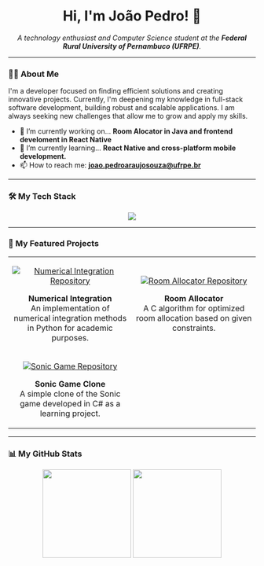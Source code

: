 <h1 align="center">Hi, I'm João Pedro! 👋</h1>
<p align="center">
  <em>A technology enthusiast and Computer Science student at the <strong>Federal Rural University of Pernambuco (UFRPE)</strong>.</em>
</p>

---

### 👨‍💻 About Me

<p>
  I'm a developer focused on finding efficient solutions and creating innovative projects. Currently, I'm deepening my knowledge in full-stack software development, building robust and scalable applications. I am always seeking new challenges that allow me to grow and apply my skills.
</p>

- 🔭 I’m currently working on... **Room Alocator in Java and frontend develoment in React Native**
- 🌱 I’m currently learning... **React Native and cross-platform mobile development.**
- 📫 How to reach me: **joao.pedroaraujosouza@ufrpe.br**

---

### 🛠️ My Tech Stack

<p align="center">
  <a href="https://skillicons.dev">
    <img src="https://skillicons.dev/icons?i=java,typescript,react,nextjs,postgres,git,github,vscode" />
    </a>
</p>

---

### 🚀 My Featured Projects

<table border="0" cellpadding="10">
  <tr border="0">
    <td width="50%" align="center">
      <p align="center">
        <a href="https://github.com/JoaoPedroAraujoSouza/numerical_integration" target="_blank">
          <img src="https://github-readme-stats.vercel.app/api/pin/?username=JoaoPedroAraujoSouza&repo=numerical_integration&theme=github_dark&show_owner=true" alt="Numerical Integration Repository">
        </a>
      </p>
      <p align="center">
        <strong>Numerical Integration</strong><br>
        An implementation of numerical integration methods in Python for academic purposes.
      </p>
    </td>
    <td width="50%" align="center">
      <p align="center">
        <a href="https://github.com/JoaoPedroAraujoSouza/room-allocator" target="_blank">
          <img src="https://github-readme-stats.vercel.app/api/pin/?username=JoaoPedroAraujoSouza&repo=room-allocator&theme=github_dark&show_owner=true" alt="Room Allocator Repository">
        </a>
      </p>
      <p align="center">
        <strong>Room Allocator</strong><br>
        A C algorithm for optimized room allocation based on given constraints.
      </p>
    </td>
  </tr>
  <tr border="0">
    <td width="50%" align="center">
      <p align="center">
        <a href="https://github.com/JoaoPedroAraujoSouza/Sonic-Game" target="_blank">
          <img src="https://github-readme-stats.vercel.app/api/pin/?username=JoaoPedroAraujoSouza&repo=Sonic-Game&theme=github_dark&show_owner=true" alt="Sonic Game Repository">
        </a>
      </p>
      <p align="center">
        <strong>Sonic Game Clone</strong><br>
        A simple clone of the Sonic game developed in C# as a learning project.
      </p>
    </td>
    <td width="50%" align="center">
      </td>
  </tr>
</table>

---

### 📊 My GitHub Stats

<p align="center">
  <img height="180em" src="https://github-readme-stats.vercel.app/api?username=JoaoPedroAraujoSouza&show_icons=true&theme=github_dark&include_all_commits=true&count_private=true"/>
  <img height="180em" src="https://github-readme-stats.vercel.app/api/top-langs/?username=JoaoPedroAraujoSouza&layout=compact&langs_count=7&theme=github_dark"/>
</p>
